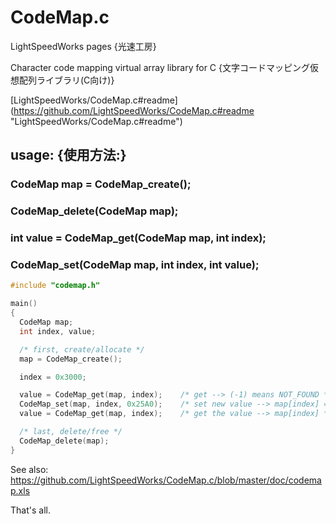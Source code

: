 CodeMap.c
==========================

LightSpeedWorks pages {光速工房}

Character code mapping virtual array library for C
{文字コードマッピング仮想配列ライブラリ(C向け)}

[LightSpeedWorks/CodeMap.c#readme] (https://github.com/LightSpeedWorks/CodeMap.c#readme "LightSpeedWorks/CodeMap.c#readme")

## usage: {使用方法:}

### CodeMap map = CodeMap_create();
### CodeMap_delete(CodeMap map);
### int value = CodeMap_get(CodeMap map, int index);
### CodeMap_set(CodeMap map, int index, int value);

```c
#include "codemap.h"

main()
{
  CodeMap map;
  int index, value;

  /* first, create/allocate */
  map = CodeMap_create();

  index = 0x3000;

  value = CodeMap_get(map, index);    /* get --> (-1) means NOT_FOUND */
  CodeMap_set(map, index, 0x25A0);    /* set new value --> map[index] = value */
  value = CodeMap_get(map, index);    /* get the value --> map[index] */

  /* last, delete/free */
  CodeMap_delete(map);
}
```

See also: https://github.com/LightSpeedWorks/CodeMap.c/blob/master/doc/codemap.xls

That's all.
